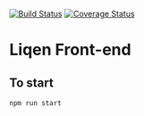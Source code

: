 [![Build Status](https://travis-ci.org/CommonActionForum/liqen-face.svg?branch=master)](https://travis-ci.org/CommonActionForum/liqen-face)
[![Coverage Status](https://coveralls.io/repos/github/CommonActionForum/liqen-face/badge.svg?branch=master)](https://coveralls.io/github/CommonActionForum/liqen-face?branch=master)

# Liqen Front-end

## To start

```
npm run start
```
